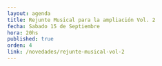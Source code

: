 ```yaml
---
layout: agenda
title: Rejunte Musical para la ampliación Vol. 2
fecha: Sabado 15 de Septiembre
hora: 20hs
published: true
orden: 4
link: /novedades/rejunte-musical-vol-2
---
```

